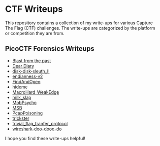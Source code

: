 # CTF Writeups

This repository contains a collection of my write-ups for various Capture The Flag (CTF) challenges. The write-ups are categorized by the platform or competition they are from.

## PicoCTF Forensics Writeups

* [Blast from the past](picoCTF-Forensics/Blast%20from%20the%20past.md)
* [Dear Diary](picoCTF-Forensics/Dear%20Diary.md)
* [disk-disk-sleuth_II](picoCTF-Forensics/disk-disk-sleuth_II)
* [endianness-v2](picoCTF-Forensics/endianness-v2.md)
* [FindAndOpen](picoCTF-Forensics/FindAndOpen.md)
* [hideme](picoCTF-Forensics/hideme.md)
* [MacroHard_WeakEdge](picoCTF-Forensics/MacroHard_WeakEdge.md)
* [milk_slap](picoCTF-Forensics/milk_slap.md)
* [MobPsycho](picoCTF-Forensics/MobPsycho.md)
* [MSB](picoCTF-Forensics/MSB.md)
* [PcapPoisoning](picoCTF-Forensics/PcapPoisoning.md)
* [trickster](picoCTF-Forensics/trickster.md)
* [trivial_flag_tranfer_protocol](picoCTF-Forensics/trivial_flag_tranfer_protocol.md)
* [wireshark-doo-dooo-do](picoCTF-Forensics/wireshark-doo-dooo-do.md)

I hope you find these write-ups helpful!
